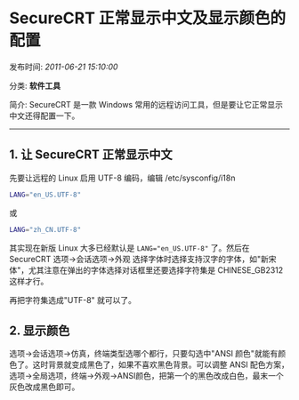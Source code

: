 # SecureCRT 正常显示中文及显示颜色的配置

发布时间: *2011-06-21 15:10:00*

分类: __软件工具__

简介: SecureCRT 是一款 Windows 常用的远程访问工具，但是要让它正常显示中文还得配置一下。

---------

## 1. 让 SecureCRT 正常显示中文

先要让远程的 Linux 启用 UTF-8 编码，编辑 /etc/sysconfig/i18n

```bash
LANG="en_US.UTF-8"
```

或

```bash
LANG="zh_CN.UTF-8"
```

其实现在新版 Linux 大多已经默认是 `LANG="en_US.UTF-8"` 了。然后在 SecureCRT 选项->会话选项->外观 选择字体时选择支持汉字的字体，如"新宋体"，尤其注意在弹出的字体选择对话框里还要选择字符集是 CHINESE_GB2312 这样才行。

再把字符集选成"UTF-8" 就可以了。

## 2. 显示颜色

选项->会话选项->仿真，终端类型选哪个都行，只要勾选中"ANSI 颜色"就能有颜色了。这时背景就变成黑色了，如果不喜欢黑色背景。可以调整 ANSI 配色方案，选项->全局选项，终端->外观->ANSI颜色，把第一个的黑色改成白色，最末一个灰色改成黑色即可。
